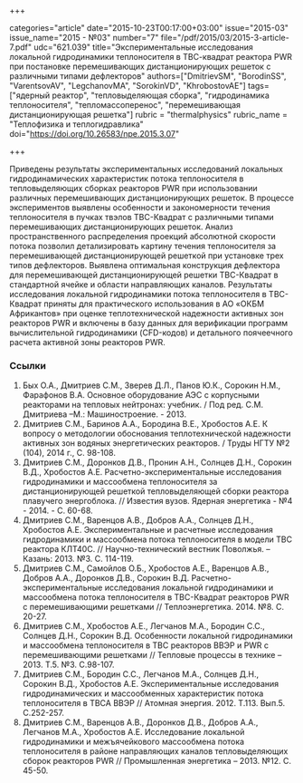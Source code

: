 +++

categories="article"
date="2015-10-23T00:17:00+03:00"
issue="2015-03"
issue_name="2015 - №03"
number="7"
file="/pdf/2015/03/2015-3-article-7.pdf"
udc="621.039"
title="Экспериментальные исследования локальной гидродинамики теплоносителя в ТВС-квадрат реактора PWR при постановке перемешивающих дистанционирующих решеток с различными типами дефлекторов"
authors=["DmitrievSM", "BorodinSS", "VarentsovAV", "LegchanovMA", "SorokinVD", "KhrobostovAE"]
tags=["ядерный реактор", "тепловыделяющая сборка", "гидродинамика теплоносителя", "тепломассоперенос", "перемешивающая дистанционирующая решетка"]
rubric = "thermalphysics"
rubric_name = "Теплофизика и теплогидравлика"
doi="https://doi.org/10.26583/npe.2015.3.07"

+++

Приведены результаты экспериментальных исследований локальных гидродинамических характеристик потока теплоносителя в тепловыделяющих сборках реакторов PWR при использовании различных перемешивающих дистанционирующих решеток. В процессе экспериментов выявлены особенности и закономерности течения теплоносителя в пучках твэлов ТВС-Квадрат с различными типами перемешивающих дистанционирующих решеток. Анализ пространственного распределения проекций абсолютной скорости потока позволил детализировать картину течения теплоносителя за перемешивающей дистанционирующей решеткой при установке трех типов дефлекторов. Выявлена оптимальная конструкция дефлектора для перемешивающей дистанционирующей решетки ТВС-Квадрат в стандартной ячейке и области направляющих каналов. Результаты исследования локальной гидродинамики потока теплоносителя в ТВС-Квадрат приняты для практического использования в АО «ОКБМ Африкантов» при оценке теплотехнической надежности активных зон реакторов PWR и включены в базу данных для верификации программ вычислительной гидродинамики (CFD-кодов) и детального поячеечного расчета активной зоны реакторов PWR.

### Ссылки

1. Бых О.А., Дмитриев С.М., Зверев Д.Л., Панов Ю.К., Сорокин Н.М., Фарафонов В.А. Основное оборудование АЭС с корпусными реакторами на тепловых нейтронах: учебник. / Под ред. С.М. Дмитриева –М.: Машиностроение. - 2013.
2. Дмитриев С.М., Баринов А.А., Бородина В.Е., Хробостов А.Е. К вопросу о методологии обоснования теплотехнической надежности активных зон водяных энергетических реакторов. / Труды НГТУ №2 (104), 2014 г., С. 98-108.
3. Дмитриев С.М., Доронков Д.В., Пронин А.Н., Солнцев Д.Н., Сорокин В.Д., Хробостов А.Е. Расчетно-экспериментальные исследования гидродинамики и массообмена теплоносителя за дистанционирующей решеткой тепловыделяющей сборки реактора плавучего энергоблока. // Известия вузов. Ядерная энергетика - №4 - 2014. - С. 60-68.
4. Дмитриев С.М., Варенцов А.В., Добров А.А., Солнцев Д.Н., Хробостов А.Е. Экспериментальные и расчетные исследования гидродинамики и массообмена потока теплоносителя в модели ТВС реактора КЛТ40С. // Научно-технический вестник Поволжья. – Казань: 2013. №3. С. 114-119.
5. Дмитриев С.М., Самойлов О.Б., Хробостов А.Е., Варенцов А.В., Добров А.А., Доронков Д.В., Сорокин В.Д. Расчетно-экспериментальные исследования локальной гидродинамики и массообмена потока теплоносителя в ТВС-Квадрат реакторов PWR с перемешивающими решетками // Теплоэнергетика. 2014. №8. С. 20-27.
6. Дмитриев С.М., Хробостов А.Е., Легчанов М.А., Бородин С.С., Солнцев Д.Н., Сорокин В.Д. Особенности локальной гидродинамики и массообмена теплоносителя в ТВС реакторов ВВЭР и PWR с перемешивающими решетками // Тепловые процессы в технике – 2013. Т.5. №3. С.98-107.
7. Дмитриев С.М., Бородин С.С., Легчанов М.А., Солнцев Д.Н., Сорокин В.Д., Хробостов А.Е. Экспериментальные исследования гидродинамических и массообменных характеристик потока теплоносителя в ТВСА ВВЭР // Атомная энергия. 2012. Т.113. Вып.5. С.252-257.
8. Дмитриев С.М., Варенцов А.В., Доронков Д.В., Добров А.А., Легчанов М.А., Хробостов А.Е. Исследование локальной гидродинамики и межъячейкового массообмена потока теплоносителя в районе направляющих каналов тепловыделяющих сборок реакторов PWR // Промышленная энергетика – 2013. №12. С. 45-50.